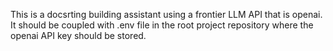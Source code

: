 This is a docsrting building assistant using a frontier LLM API that is openai.
It should be coupled with .env file in the root project repository where the openai API key should be stored.
